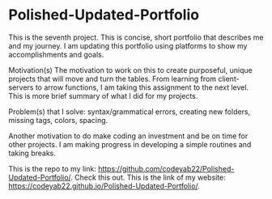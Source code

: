 # Polished-Updated-Portfolio

This is the seventh project. This is concise, short portfolio that describes me and my journey. I am updating this portfolio using platforms to show my accomplishments
and goals.

Motivation(s)
The motivation to work on this to create purposeful, unique projects that will move and turn the tables.  From learning from client-servers to arrow functions, I am taking this 
assignment to the next level. This is more brief summary of what I did for my projects. 

Problem(s) that I solve: syntax/grammatical errors, creating new folders, missing tags, colors, spacing. 

Another motivation to do make coding an investment and be on time for other projects. I am making progress in developing a simple routines and taking breaks. 

This is the repo to my link: https://github.com/codeyab22/Polished-Updated-Portfolio/.
Check this out. This is the link of my website:  https://codeyab22.github.io/Polished-Updated-Portfolio/.
